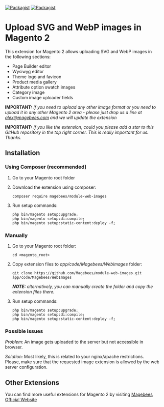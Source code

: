 [![Packagist](https://img.shields.io/packagist/v/magebees/module-web-images.svg)](https://packagist.org/packages/magebees/module-web-images) [![Packagist](https://img.shields.io/packagist/dt/magebees/module-web-images.svg)](https://packagist.org/packages/magebees/module-web-images)

# Upload SVG and WebP images in Magento 2

This extension for Magento 2 allows uploading SVG and WebP images in the following sections:
* Page Builder editor
* Wysiwyg editor
* Theme logo and favicon
* Product media gallery
* Attribute option swatch images
* Category image
* Custom image uploader fields

**IMPORTANT:** *if you need to upload any other image format or you need to upload it in any other Magento 2 area - please just drop us a line at [alex@magebees.com](mailto:alex@magebees.com?subject=Extend%20Magebees_WebImages%20extension) and we will update the extension*

**IMPORTANT:** *if you like the extension, could you please add a star to this GitHub repository in the top right corner. This is really important for us. Thanks.*

## Installation

### Using Composer (recommended)
1) Go to your Magento root folder
2) Download the extension using composer:
    ```
    composer require magebees/module-web-images
    ```
3) Run setup commands:

    ```
    php bin/magento setup:upgrade;
    php bin/magento setup:di:compile;
    php bin/magento setup:static-content:deploy -f;
    ```
   
### Manually
1) Go to your Magento root folder:
    
    ```
    cd <magento_root>
    ```
   
2) Copy extension files to *app/code/Magebees/WebImages* folder:
    ```
    git clone https://github.com/Magebees/module-web-images.git app/code/Magebees/WebImages
    ```
    ***NOTE:*** *alternatively, you can manually create the folder and copy the extension files there.*
    
3) Run setup commands:

    ```
    php bin/magento setup:upgrade;
    php bin/magento setup:di:compile;
    php bin/magento setup:static-content:deploy -f;
    ```

### Possible issues
*Problem:* An image gets uploaded to the server but not accessible in browser.

*Solution:* Most likely, this is related to your nginx/apache restrictions. Please, make sure that the requested image extension is allowed by the web server configuration.

## Other Extensions
You can find more useful extensions for Magento 2 by visiting [Magebees Official Website](https://www.magebees.com/)
